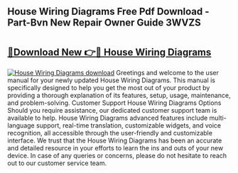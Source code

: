 ## House Wiring Diagrams Free Pdf Download - Part-Bvn New Repair Owner Guide 3WVZS

# <h2><a href="http://dfk1bs3.blite.top/?on=House+Wiring+Diagrams">🔗Download New 👉🔴 House Wiring Diagrams</a></h2>

[![House Wiring Diagrams download](https://i.imgur.com/lujVjoI.png)](http://dfk1bs3.blite.top/?on=House+Wiring+Diagrams)
Greetings and welcome to the user manual for your newly updated House Wiring Diagrams. This manual is specifically designed to help you get the most out of your product by providing a thorough explanation of its features, setup, usage, maintenance, and problem-solving. Customer Support House Wiring Diagrams Options Should you require assistance, our dedicated customer support team is available to help. House Wiring Diagrams advanced features include multi-language support, real-time translation, customizable widgets, and voice recognition, all accessible through the user-friendly and customizable interface. We trust that the House Wiring Diagrams has been an accurate and detailed resource in your efforts to learn the ins and outs of your new device. In case of any queries or concerns, please do not hesitate to reach out to our customer service team.

